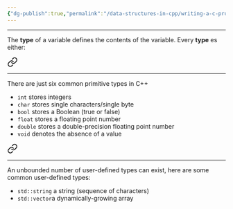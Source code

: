 ```yaml
---
{"dg-publish":true,"permalink":"/data-structures-in-cpp/writing-a-c-program/c-types/"}
---
```


---

The **type** of a variable defines the contents of the variable. Every **type** es either:


<div class="transclusion internal-embed is-loaded"><a class="markdown-embed-link" href="/data-structures-in-cpp/writing-a-c-program/primitive-type/" aria-label="Open link"><svg xmlns="http://www.w3.org/2000/svg" width="24" height="24" viewBox="0 0 24 24" fill="none" stroke="currentColor" stroke-width="2" stroke-linecap="round" stroke-linejoin="round" class="svg-icon lucide-link"><path d="M10 13a5 5 0 0 0 7.54.54l3-3a5 5 0 0 0-7.07-7.07l-1.72 1.71"></path><path d="M14 11a5 5 0 0 0-7.54-.54l-3 3a5 5 0 0 0 7.07 7.07l1.71-1.71"></path></svg></a><div class="markdown-embed">




---
There are just six common primitive types in C++

- `int` stores integers
- `char` stores single characters/single byte
- `bool` stores a Boolean (true or false)
- `float` stores a floating point number
- `double` stores a double-precision floating point number
- `void` denotes the absence of a value

</div></div>

 
<div class="transclusion internal-embed is-loaded"><a class="markdown-embed-link" href="/data-structures-in-cpp/writing-a-c-program/user-defined-type/" aria-label="Open link"><svg xmlns="http://www.w3.org/2000/svg" width="24" height="24" viewBox="0 0 24 24" fill="none" stroke="currentColor" stroke-width="2" stroke-linecap="round" stroke-linejoin="round" class="svg-icon lucide-link"><path d="M10 13a5 5 0 0 0 7.54.54l3-3a5 5 0 0 0-7.07-7.07l-1.72 1.71"></path><path d="M14 11a5 5 0 0 0-7.54-.54l-3 3a5 5 0 0 0 7.07 7.07l1.71-1.71"></path></svg></a><div class="markdown-embed">




---
An unbounded number of user-defined types can exist, here are some common user-defined types:

- `std::string` a string (sequence of characters)
- `std::vector`a dynamically-growing array

</div></div>

